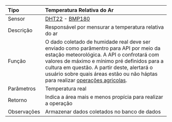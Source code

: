 | Tipo | Temperatura Relativa do Ar |
| :--- | :--- |
| Sensor | [DHT22](/dht22.md) - [BMP180](/bmp180.md) |
| Descrição | Responsável por mensurar a temperatura relativa do ar |
| Função | O dado coletado de humidade real deve ser enviado como parâmentro para API por meio da estação meteorológica. A API o confrotará com valores de máximo e mínimo pré definidos para a cultura em questão. A partir deste, alertará o usuário sobre quais áreas estão ou não háptas para realizar [operações agricolas](/operacoes-mecanizadas.md). |
| Parâmetros | Temperatura real |
| Retorno | Indica a área mais e menos propícia para realizar a operação |
| Observações | Armazenar dados coletados no banco de dados |



